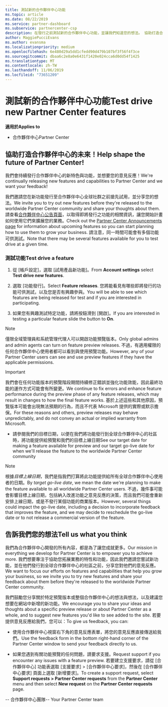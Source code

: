 ```yaml
---
title: 測試新的合作夥伴中心功能
ms.topic: article
ms.date: 08/22/2019
ms.service: partner-dashboard
ms.subservice: partnercenter-csp
description: 在發行之前測試新的合作夥伴中心功能，並讓我們知道您的想法。 協助打造合作夥伴中心的未來！
author: MaggiePucciEvans
ms.author: evansma
ms.localizationpriority: medium
ms.openlocfilehash: 6e480d29a5dd1cfedd90d479b107bf3f56f4f3ce
ms.sourcegitcommit: dbaa6c2e8a0e6431f1420e024cca6d0dd54f1425
ms.translationtype: MT
ms.contentlocale: zh-TW
ms.lasthandoff: 11/06/2019
ms.locfileid: "73651209"
---
```

# <a name="test-drive-new-partner-center-features"></a><span data-ttu-id="7902a-104">測試新的合作夥伴中心功能</span><span class="sxs-lookup"><span data-stu-id="7902a-104">Test drive new Partner Center features</span></span>

<span data-ttu-id="7902a-105">**適用於**</span><span class="sxs-lookup"><span data-stu-id="7902a-105">**Applies to**</span></span>

- <span data-ttu-id="7902a-106">合作夥伴中心</span><span class="sxs-lookup"><span data-stu-id="7902a-106">Partner Center</span></span>

## <a name="help-shape-the-future-of-partner-center"></a><span data-ttu-id="7902a-107">協助打造合作夥伴中心的未來！</span><span class="sxs-lookup"><span data-stu-id="7902a-107">Help shape the future of Partner Center!</span></span>

<span data-ttu-id="7902a-108">我們會持續發行合作夥伴中心的新特色與功能，並想要您的意見反應！</span><span class="sxs-lookup"><span data-stu-id="7902a-108">We're continually releasing new features and capabilities to Partner Center and we want your feedback!</span></span> 

<span data-ttu-id="7902a-109">我們邀請您在新功能發行至合作夥伴中心全球社群之前搶先試用，並分享您的想法。</span><span class="sxs-lookup"><span data-stu-id="7902a-109">We invite you to try out new features before they're released to the worldwide Partner Center community and share your thoughts about them.</span></span> <span data-ttu-id="7902a-110">請查看[合作夥伴中心公告頁面](https://partnercenter.microsoft.com/pcv/announcements)，以取得即將發行之功能的相關資訊，讓您開始計畫如何使用它們來擴展您的業務。</span><span class="sxs-lookup"><span data-stu-id="7902a-110">Check out the [Partner Center Announcements page](https://partnercenter.microsoft.com/pcv/announcements) for information about upcoming features so you can start planning how to use them to grow your business.</span></span> <span data-ttu-id="7902a-111">請注意，同一時間可能會有多個功能可供測試。</span><span class="sxs-lookup"><span data-stu-id="7902a-111">Note that there may be several features available for you to test drive at a given time.</span></span>

### <a name="test-drive-a-feature"></a><span data-ttu-id="7902a-112">測試功能</span><span class="sxs-lookup"><span data-stu-id="7902a-112">Test drive a feature</span></span>

1. <span data-ttu-id="7902a-113">從 [帳戶設定]，選取 [試用產品新功能]。</span><span class="sxs-lookup"><span data-stu-id="7902a-113">From **Account settings** select **Test drive new features**.</span></span>

2. <span data-ttu-id="7902a-114">選取 [功能發行]。</span><span class="sxs-lookup"><span data-stu-id="7902a-114">Select **Feature releases**.</span></span> <span data-ttu-id="7902a-115">您將能看見有哪些即將發行的功能可供測試，以及您是否有興趣參與。</span><span class="sxs-lookup"><span data-stu-id="7902a-115">You will be able to see which features are being released for test and if you are interested in participating.</span></span>

3. <span data-ttu-id="7902a-116">如果您有興趣測試特定功能，請將按鈕滑到 [開啟]。</span><span class="sxs-lookup"><span data-stu-id="7902a-116">If you are interested in testing a particular feature slide the button to **On**.</span></span> 

> [!NOTE]  
>  <span data-ttu-id="7902a-117">僅限全域管理員和系統管理代理人可以開啟功能預覽版本。</span><span class="sxs-lookup"><span data-stu-id="7902a-117">Only global admins and admin agents can turn on feature preview releases.</span></span> <span data-ttu-id="7902a-118">不過，有適用權限的任何合作夥伴中心使用者都可以看到與使用預覽功能。</span><span class="sxs-lookup"><span data-stu-id="7902a-118">However, any of your Partner Center users can see and use preview features if they have the applicable permissions.</span></span>

> [!IMPORTANT]  
> <span data-ttu-id="7902a-119">我們會在任何功能版本的預覽階段期間持續修正錯誤並強化功能效能，因此最終功能的運作方式可能會有所變更。</span><span class="sxs-lookup"><span data-stu-id="7902a-119">We continue to fix errors and enhance feature performance during the preview phase of any feature releases, which may result in changes to how the final feature works.</span></span> <span data-ttu-id="7902a-120">基於上述這些和其他原因，預覽版本可能會出現無法預期的行為，而且不代表 Microsoft 提供的實際或默示擔保。</span><span class="sxs-lookup"><span data-stu-id="7902a-120">For these reasons and others, preview releases may behave unpredictably, and do not convey an actual or implied warranty from Microsoft.</span></span>

- <span data-ttu-id="7902a-121">請參閱我們的目標日期，以便在我們將功能發行到全球合作夥伴中心的社區時，將功能提供給預覽和我們的目標上線日期</span><span class="sxs-lookup"><span data-stu-id="7902a-121">See our target date for making a feature available for preview and our target go-live date for when we'll release the feature to the worldwide Partner Center community</span></span>

> [!NOTE]  
>  <span data-ttu-id="7902a-122">根據*目標上線日期*，我們是指我們打算將此功能提供給所有全球合作夥伴中心使用者的日期。</span><span class="sxs-lookup"><span data-stu-id="7902a-122">By *target go-live date*, we mean the date we're planning to make the feature available to all worldwide Partner Center users.</span></span> <span data-ttu-id="7902a-123">不過，幾件事可能會影響目標上線日期，包括納入改進功能之意見反應的決策，而且我們可能會重新安排上線日期，或是不發行某個功能的商業版本。</span><span class="sxs-lookup"><span data-stu-id="7902a-123">However, several things could impact the go-live date, including a decision to incorporate feedback that improves the feature, and we may decide to reschedule the go-live date or to not release a commercial version of the feature.</span></span>  


 
## <a name="tell-us-what-you-think"></a><span data-ttu-id="7902a-124">告訴我們您的想法</span><span class="sxs-lookup"><span data-stu-id="7902a-124">Tell us what you think</span></span>

<span data-ttu-id="7902a-125">我們為合作夥伴中心開發的所有內容，都是為了讓您成就更多。</span><span class="sxs-lookup"><span data-stu-id="7902a-125">Our mission in everything we develop for Partner Center is to empower you to achieve more.</span></span> <span data-ttu-id="7902a-126">我們想要專注于協助您拓展業務的特性和功能，因此我們邀請您嘗試新功能，並在他們發行到全球合作夥伴中心的社區之前，分享您對他們的意見反應。</span><span class="sxs-lookup"><span data-stu-id="7902a-126">We want to focus our efforts on features and capabilities that help you grow your business, so we invite you to try new features and share your feedback about them before they're released to the worldwide Partner Center community.</span></span> 

<span data-ttu-id="7902a-127">我們鼓勵您分享關於特定預覽版本或整個合作夥伴中心的想法與想法，以及建議您想要在網站中新增的新功能。</span><span class="sxs-lookup"><span data-stu-id="7902a-127">We encourage you to share your ideas and thoughts about a specific preview release or about Partner Center as a whole, and to suggest new features you'd like to see added to the site.</span></span> <span data-ttu-id="7902a-128">若要提供意見反應給我們，您可以：</span><span class="sxs-lookup"><span data-stu-id="7902a-128">To give us feedback, you can:</span></span>  

-   <span data-ttu-id="7902a-129">使用合作夥伴中心視窗右下角的意見反應表單，將您的意見反應直接傳送給我們。</span><span class="sxs-lookup"><span data-stu-id="7902a-129">Use the feedback form in the bottom right-hand corner of the Partner Center window to send your feedback directly to us.</span></span> 

-   <span data-ttu-id="7902a-130">如果您遇到有關功能預覽的任何問題，請要求支援。</span><span class="sxs-lookup"><span data-stu-id="7902a-130">Request support if you encounter any issues with a feature preview.</span></span> <span data-ttu-id="7902a-131">若要建立支援要求，請從 [合作夥伴中心] 功能表選取 [支援要求] > [合作夥伴中心要求]，然後在 [合作夥伴中心要求] 頁面上選取 [新增要求]。</span><span class="sxs-lookup"><span data-stu-id="7902a-131">To create a support request, select **Support requests > Partner Center requests** from the **Partner Center** menu and then select **New request** on the **Partner Center requests** page.</span></span>



<span data-ttu-id="7902a-132">-- 合作夥伴中心團隊</span><span class="sxs-lookup"><span data-stu-id="7902a-132">-- Your Partner Center team</span></span>

